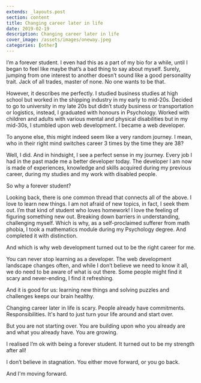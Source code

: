 ```yaml
---
extends: _layouts.post
section: content
title: Changing career later in life
date: 2019-02-19
description: Changing career later in life
cover_image: /assets/images/oneway.jpeg
categories: [other]
---
```


I’m a forever student. I even had this as a part of my bio for a while, until I began to feel like maybe that’s a bad thing to say about myself. Surely, jumping from one interest to another doesn’t sound like a good personality trait. Jack of all trades, master of none. No one wants to be that.

However, it describes me perfectly. I studied business studies at high school but worked in the shipping industry in my early to mid-20s. Decided to go to university in my late 20s but didn’t study business or transportation or logistics, instead, I graduated with honours in Psychology. Worked with children and adults with various mental and physical disabilities but in my mid-30s, I stumbled upon web development. I became a web developer.

To anyone else, this might indeed seem like a very random journey. I mean, who in their right mind switches career 3 times by the time they are 38?

Well, I did. And in hindsight, I see a perfect sense in my journey. Every job I had in the past made me a better developer today. The developer I am now is made of experiences, knowledge and skills acquired during my previous career, during my studies and my work with disabled people.

So why a forever student?

Looking back, there is one common thread that connects all of the above. I love to learn new things. I am not afraid of new topics, in fact, I seek them out. I’m that kind of student who loves homework! I love the feeling of figuring something new out. Breaking down barriers in understanding, challenging myself. Which is why, as a self-proclaimed sufferer from math phobia, I took a mathematics module during my Psychology degree. And completed it with distinction.

And which is why web development turned out to be the right career for me.

You can never stop learning as a developer. The web development landscape changes often, and while I don’t believe we need to know it all, we do need to be aware of what is out there. Some people might find it scary and never-ending, I find it refreshing.

And it is good for us: learning new things and solving puzzles and challenges keeps our brain healthy.

Changing career later in life is scary. People already have commitments. Responsibilities. It's hard to just turn your life around and start over.

But you are not starting over. You are building upon who you already are and what you already have. You are growing.

I realised I’m ok with being a forever student. It turned out to be my strength after all!

I don’t believe in stagnation. You either move forward, or you go back.

And I'm moving forward.
